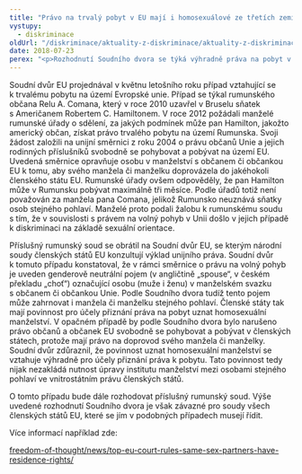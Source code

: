 ```yaml
---
title: "Právo na trvalý pobyt v EU mají i homosexuálové ze třetích zemí, kteří uzavřeli manželství s osobami z EU, rozhodl Soudní dvůr EU."
vystupy:
  - diskriminace
oldUrl: "/diskriminace/aktuality-z-diskriminace/aktuality-z-diskriminace-2018/pravo-na-trvaly-pobyt-v-eu-maji-i-homosexualove-ze-tretich-zemi-kteri-uzavreli-manzelst/"
date: 2018-07-23
perex: "<p>Rozhodnutí Soudního dvora se týká výhradně práva na pobyt v EU, který nesmí omezovat ani unijní státy neuznávající homosexuální sňatky.</p>"
---
```


<!-- imported from the old website -->

<p>Soudní dvůr EU projednával v květnu letošního roku případ vztahující se k trvalému pobytu na území Evropské unie. Případ se týkal rumunského občana Relu A. Comana, který v roce 2010 uzavřel v Bruselu sňatek s Američanem Robertem C. Hamiltonem. V roce 2012 požádali manželé rumunské úřady o sdělení, za jakých podmínek může pan Hamilton, jakožto americký občan, získat právo trvalého pobytu na území Rumunska. Svoji žádost založili na unijní směrnici z roku 2004 o právu občanů Unie a jejich rodinných příslušníků svobodně se pohybovat a pobývat na území EU. Uvedená směrnice opravňuje osobu v manželství s občanem či občankou EU k tomu, aby svého manžela či manželku doprovázela do jakéhokoli členského státu EU. Rumunské úřady ovšem odpověděly, že pan Hamilton může v Rumunsku pobývat maximálně tři měsíce. Podle úřadů totiž není považován za manžela pana Comana, jelikož Rumunsko neuznává sňatky osob stejného pohlaví. Manželé proto podali žalobu k rumunskému soudu s tím, že v souvislosti s právem na volný pohyb v Unii došlo v jejich případě k diskriminaci na základě sexuální orientace.</p> <p>Příslušný rumunský soud se obrátil na Soudní dvůr EU, se kterým národní soudy členských států EU konzultují výklad unijního práva. Soudní dvůr k tomuto případu konstatoval, že v rámci směrnice o právu na volný pohyb je uveden genderově neutrální pojem (v angličtině „spouse“, v českém překladu „choť“) označující osobu (muže i ženu) v manželském svazku s občanem či občankou Unie. Podle Soudního dvora tudíž tento pojem může zahrnovat i manžela či manželku stejného pohlaví. Členské státy tak mají povinnost pro účely přiznání práva na pobyt uznat homosexuální manželství. V opačném případě by podle Soudního dvora bylo narušeno právo občanů a občanek EU svobodně se pohybovat a pobývat v členských státech, protože mají právo na doprovod svého manžela či manželky. Soudní dvůr zdůraznil, že povinnost uznat homosexuální manželství se vztahuje výhradně pro účely přiznání práva k pobytu. Tato povinnost tedy nijak nezakládá nutnost úpravy institutu manželství mezi osobami stejného pohlaví ve vnitrostátním právu členských států.</p> <p>O tomto případu bude dále rozhodovat příslušný rumunský soud. Výše uvedené rozhodnutí Soudního dvora je však závazné pro soudy všech členských států EU, které se jím v podobných případech musejí řídit.</p> <p>Více informací například zde:</p> <p><a href="https://www.euractiv.com/section/freedom-of-thought/news/top-eu-court-rules-same-sex-partners-have-residence-rights/" target="_blank">freedom-of-thought/news/top-eu-court-rules-same-sex-partners-have-residence-rights/</a></p>
